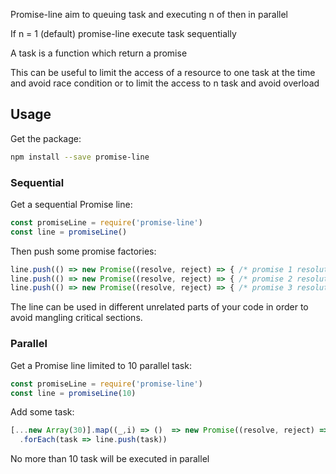 Promise-line aim to queuing task and executing n of then in parallel

If n = 1 (default) promise-line execute task sequentially

A task is a function which return a promise

This can be useful to limit the access of a resource to one task at the time and avoid race condition or to limit the access to n task and avoid overload

## Usage

Get the package:

```bash
npm install --save promise-line
```

### Sequential

Get a sequential Promise line:

```javascript
const promiseLine = require('promise-line')
const line = promiseLine()
```

Then push some promise factories:

```javascript
line.push(() => new Promise((resolve, reject) => { /* promise 1 resolution */ }))
line.push(() => new Promise((resolve, reject) => { /* promise 2 resolution */ }))
line.push(() => new Promise((resolve, reject) => { /* promise 3 resolution */ }))
```

The line can be used in different unrelated parts of your code in order to avoid mangling critical sections.

### Parallel

Get a Promise line limited to 10 parallel task:

```javascript
const promiseLine = require('promise-line')
const line = promiseLine(10)
```

Add some task:

```javascript
[...new Array(30)].map((_,i) => ()  => new Promise((resolve, reject) => { /* promise i resolution */ }))
  .forEach(task => line.push(task))
```

No more than 10 task will be executed in parallel
